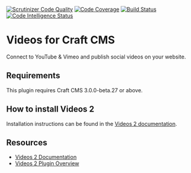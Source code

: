 [![Scrutinizer Code Quality](https://scrutinizer-ci.com/g/dukt/videos/badges/quality-score.png?b=v2)](https://scrutinizer-ci.com/g/dukt/videos/?branch=v2) [![Code Coverage](https://scrutinizer-ci.com/g/dukt/videos/badges/coverage.png?b=v2)](https://scrutinizer-ci.com/g/dukt/videos/?branch=v2) [![Build Status](https://scrutinizer-ci.com/g/dukt/videos/badges/build.png?b=v2)](https://scrutinizer-ci.com/g/dukt/videos/build-status/v2) [![Code Intelligence Status](https://scrutinizer-ci.com/g/dukt/videos/badges/code-intelligence.svg?b=v2)](https://scrutinizer-ci.com/code-intelligence)

# Videos for Craft CMS

Connect to YouTube & Vimeo and publish social videos on your website.

## Requirements

This plugin requires Craft CMS 3.0.0-beta.27 or above.

## How to install Videos 2

Installation instructions can be found in the [Videos 2 documentation](https://github.com/dukt/videos-docs/blob/v2/en/installation.md).

## Resources

- [Videos 2 Documentation](https://github.com/dukt/videos-docs)
- [Videos 2 Plugin Overview](https://dukt.net/videos)
